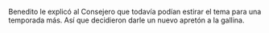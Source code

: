 Benedito le explicó al Consejero que todavía podían estirar el tema para una temporada más.
Así que decidieron darle un nuevo apretón a la gallina.
